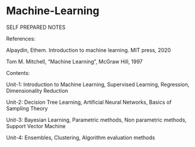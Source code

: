 # Machine-Learning
SELF PREPARED NOTES

References: 

Alpaydin, Ethem. Introduction to machine learning. MIT press, 2020

Tom M. Mitchell, “Machine Learning”, McGraw Hill, 1997

Contents:

Unit-1: Introduction to Machine Learning, Supervised Learning, Regression, Dimensionality Reduction

Unit-2: Decision Tree Learning, Artificial Neural Networks, Basics of Sampling Theory

Unit-3: Bayesian Learning, Parametric methods, Non parametric methods, Support Vector Machine

Unit-4: Ensembles, Clustering, Algorithm evaluation methods
